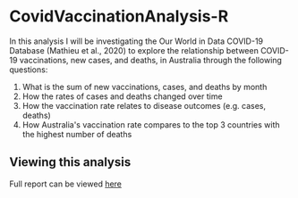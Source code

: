 # CovidVaccinationAnalysis-R

In this analysis I will be investigating the Our World in Data COVID-19 Database (Mathieu et al., 2020) to explore the relationship between COVID-19 vaccinations, new cases, and deaths, in Australia through the following questions:

1. What is the sum of new vaccinations, cases, and deaths by month
2. How the rates of cases and deaths changed over time
3. How the vaccination rate relates to disease outcomes (e.g. cases, deaths)
4. How Australia's vaccination rate compares to the top 3 countries with the highest number of deaths

## Viewing this analysis

Full report can be viewed [here]([https://twitter.com/dompizzie](https://ewancmc.github.io/CovidVaccinationAnalysis-R/)https://ewancmc.github.io/CovidVaccinationAnalysis-R/)

